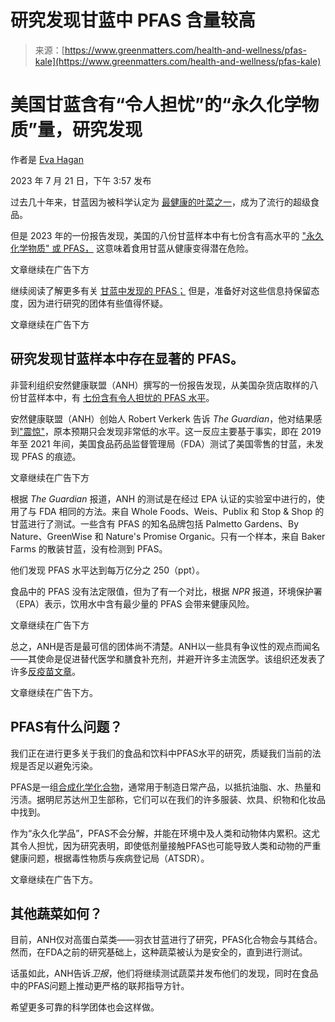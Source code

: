 <!--yml

分类：未分类

日期：2024-05-29 13:24:37

-->

# 研究发现甘蓝中 PFAS 含量较高

> 来源：[https://www.greenmatters.com/health-and-wellness/pfas-kale](https://www.greenmatters.com/health-and-wellness/pfas-kale)

# 美国甘蓝含有“令人担忧”的“永久化学物质”量，研究发现

作者是 [Eva Hagan](https://www.greenmatters.com/a/eva-hagan)

2023 年 7 月 21 日，下午 3:57 发布

过去几十年来，甘蓝因为被科学认定为 [最健康的叶菜之一](https://www.greenmatters.com/p/dirty-dozen-foods-2022)，成为了流行的超级食品。

但是 2023 年的一份报告发现，美国的八份甘蓝样本中有七份含有高水平的 ["永久化学物质" 或 PFAS，](https://www.greenmatters.com/big-impact/pfas-forever-chemicals-research) 这意味着食用甘蓝从健康变得潜在危险。

文章继续在广告下方

继续阅读了解更多有关 [甘蓝中发现的 PFAS；](https://www.greenmatters.com/news/dirty-dozen-foods-2023) 但是，准备好对这些信息持保留态度，因为进行研究的团体有些值得怀疑。

文章继续在广告下方

## 研究发现甘蓝样本中存在显著的 PFAS。

非营利组织安然健康联盟（ANH）撰写的一份报告发现，从美国杂货店取样的八份甘蓝样本中，有 [七份含有令人担忧的 PFAS 水平](https://anh-usa.org/report-release-why-is-pfas-in-my-kale/)。

安然健康联盟（ANH）创始人 Robert Verkerk 告诉 *The Guardian*，他对结果感到["震惊"](https://www.theguardian.com/environment/2023/jun/30/kale-pfas-forever-chemicals-contamination)，原本预期只会发现非常低的水平。这一反应主要基于事实，即在 2019 年至 2021 年间，美国食品药品监督管理局（FDA）测试了美国零售的甘蓝，未发现 PFAS 的痕迹。

文章继续在广告下方

根据 *The Guardian* 报道，ANH 的测试是在经过 EPA 认证的实验室中进行的，使用了与 FDA 相同的方法。来自 Whole Foods、Weis、Publix 和 Stop & Shop 的甘蓝进行了测试。一些含有 PFAS 的知名品牌包括 Palmetto Gardens、By Nature、GreenWise 和 Nature's Promise Organic。只有一个样本，来自 Baker Farms 的散装甘蓝，没有检测到 PFAS。

他们发现 PFAS 水平达到每万亿分之 250（ppt）。

食品中的 PFAS 没有法定限值，但为了有一个对比，根据 *NPR* 报道，环境保护署（EPA）表示，饮用水中含有最少量的 PFAS 会带来健康风险。

文章继续在广告下方

总之，ANH是否是最可信的团体尚不清楚。ANH以一些具有争议性的观点而闻名——其使命是促进替代医学和膳食补充剂，并避开许多主流医学。该组织还发表了许多[反疫苗文章](https://anh-usa.org/?s=vaccine)。

文章继续在广告下方。

## PFAS有什么问题？

我们正在进行更多关于我们的食品和饮料中PFAS水平的研究，质疑我们当前的法规是否足以避免污染。

PFAS是一组[合成化学化合物](https://www.health.state.mn.us/communities/environment/hazardous/docs/pfas/pfasgardproduce.pdf)，通常用于制造日常产品，以抵抗油脂、水、热量和污渍。据明尼苏达州卫生部称，它们可以在我们的许多服装、炊具、织物和化妆品中找到。

作为“永久化学品”，PFAS不会分解，并能在环境中及人类和动物体内累积。这尤其令人担忧，因为研究表明，即使低剂量接触PFAS也可能导致人类和动物的严重健康问题，根据毒性物质与疾病登记局（ATSDR）。

文章继续在广告下方。

## 其他蔬菜如何？

目前，ANH仅对高蛋白菜类——羽衣甘蓝进行了研究，PFAS化合物会与其结合。然而，在FDA之前的研究基础上，这种蔬菜被认为是安全的，直到进行测试。

话虽如此，ANH告诉*卫报*，他们将继续测试蔬菜并发布他们的发现，同时在食品中的PFAS问题上推动更严格的联邦指导方针。

希望更多可靠的科学团体也会这样做。
